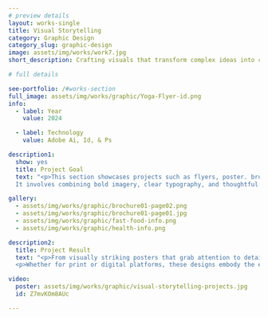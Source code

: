 ```yaml
---
# preview details
layout: works-single
title: Visual Storytelling
category: Graphic Design
category_slug: graphic-design
image: assets/img/works/work7.jpg
short_description: Crafting visuals that transform complex ideas into clear, engaging, and impactful designs.

# full details

see-portfolio: /#works-section
full_image: assets/img/works/graphic/Yoga-Flyer-id.png
info:
  - label: Year
    value: 2024

  - label: Technology
    value: Adobe Ai, Id, & Ps

description1:
  show: yes
  title: Project Goal
  text: "<p>This section showcases projects such as flyers, poster. brochures, and infographic,  where information and design merge seamlessly to captivate and inform audiences.
  It involves combining bold imagery, clear typography, and thoughtful composition to captivate viewers and communicate essential information. For this yoga class poster, I crafted a dynamic and harmonious design using Adobe Indesign and Photoshop balancing serene visuals with impactful text to reflect the calming yet empowering essence of yoga.</p>"

gallery:
  - assets/img/works/graphic/brochure01-page02.png
  - assets/img/works/graphic/brochure01-page01.jpg
  - assets/img/works/graphic/fast-food-info.png
  - assets/img/works/graphic/health-info.png

description2:
  title: Project Result
  text: "<p>From visually striking posters that grab attention to detailed infographic that make data accessible and brochures that convey compelling narratives. these projects reflect my commitment to clarity, creativity, and purposeful communication.</p>
  <p>Whether for print or digital platforms, these designs embody the essence of effective information delivery.</p>"

video:
  poster: assets/img/works/graphic/visual-storytelling-projects.jpg
  id: Z7mvKOm8AUc

---
```

